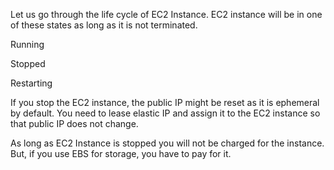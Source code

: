 Let us go through the life cycle of EC2 Instance. EC2 instance will be in one of these states as long as it is not terminated.

Running

Stopped

Restarting

If you stop the EC2 instance, the public IP might be reset as it is ephemeral by default. You need to lease elastic IP and assign it to the EC2 instance so that public IP does not change.

As long as EC2 Instance is stopped you will not be charged for the instance. But, if you use EBS for storage, you have to pay for it.